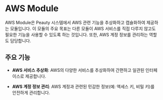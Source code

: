 # AWS Module

AWS Module은 Peauty 시스템에서 AWS 관련 기능을 추상화하고 캡슐화하여 제공하는 모듈입니다.
이 모듈의 주요 목표는 다른 모듈이 AWS 서비스를 직접 다루지 않고도 필요한 기능을 사용할 수 있도록 하는 것입니다.
또한, AWS 계정 정보를 관리하는 역할도 담당합니다.

## 주요 기능

- **AWS 서비스 추상화**: AWS의 다양한 서비스를 추상화하여 간편하고 일관된 인터페이스로 제공합니다. 

- **AWS 계정 정보 관리**: AWS 계정과 관련된 민감한 정보(예: 액세스 키, 비밀 키)를 안전하게 관리합니다.